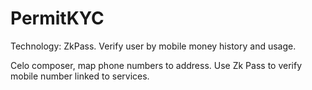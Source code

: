 # PermitKYC

Technology: ZkPass.
Verify user by mobile money history and usage.

Celo composer, map phone numbers to address. Use Zk Pass to verify mobile number linked to services.
